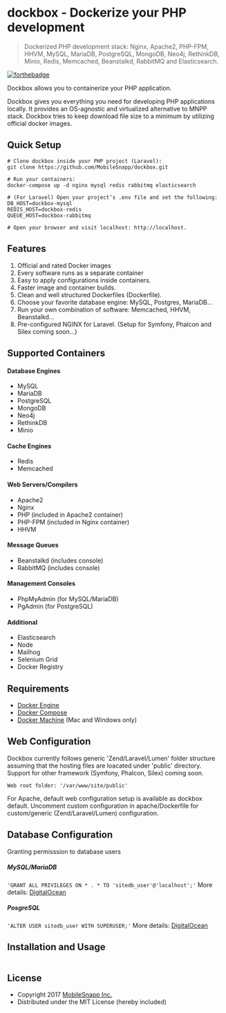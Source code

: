 # dockbox - Dockerize your PHP development

> Dockerized PHP development stack: Nginx, Apache2, PHP-FPM, HHVM, MySQL, MariaDB, PostgreSQL, MongoDB, Neo4j, RethinkDB, Minio, Redis, Memcached, Beanstalkd, RabbitMQ and Elasticsearch.

[![forthebadge](http://forthebadge.com/images/badges/built-by-developers.svg)](http://www.mobilesnapp.com)

Dockbox allows you to containerize your PHP application. 

Dockbox gives you everything you need for developing PHP applications locally. It provides an OS-agnostic and virtualized alternative to MNPP stack. Dockbox tries to keep download file size to a minimum by utilizing official docker images.

## Quick Setup

```
# Clone dockbox inside your PHP project (Laravel):
git clone https://github.com/MobileSnapp/dockbox.git

# Run your containers:
docker-compose up -d nginx mysql redis rabbitmq elasticsearch

# (For Laravel) Open your project’s .env file and set the following:
DB_HOST=dockbox-mysql
REDIS_HOST=dockbox-redis
QUEUE_HOST=dockbox-rabbitmq

# Open your browser and visit localhost: http://localhost.
```

## Features

1. Official and rated Docker images
2. Every software runs as a separate container
3. Easy to apply configurations inside containers.
4. Faster image and container builds.
5. Clean and well structured Dockerfiles (Dockerfile).
6. Choose your favorite database engine: MySQL, Postgres, MariaDB…
7. Run your own combination of software: Memcached, HHVM, Beanstalkd…
8. Pre-configured NGINX for Laravel. (Setup for Symfony, Phalcon and Silex coming soon...)


## Supported Containers

#### Database Engines
- MySQL
- MariaDB
- PostgreSQL
- MongoDB
- Neo4j
- RethinkDB
- Minio

#### Cache Engines
- Redis
- Memcached

#### Web Servers/Compilers
- Apache2
- Nginx
- PHP (included in Apache2 container)
- PHP-FPM (included in Nginx container)
- HHVM

#### Message Queues
- Beanstalkd (includes console)
- RabbitMQ (includes console)

#### Management Consoles
- PhpMyAdmin (for MySQL/MariaDB)
- PgAdmin (for PostgreSQL)

#### Additional
- Elasticsearch
- Node
- Mailhog
- Selenium Grid
- Docker Registry


## Requirements

* [Docker Engine](https://docs.docker.com/installation/)
* [Docker Compose](https://docs.docker.com/compose/)
* [Docker Machine](https://docs.docker.com/machine/) (Mac and Windows only)


## Web Configuration

Dockbox currently follows generic 'Zend/Laravel/Lumen' folder structure assuming that the hosting files are loacated under 'public' directory. Support for other framework (Symfony, Phalcon, Silex) coming soon.

```Web root folder: '/var/www/site/public'```

For Apache, default web configuration setup is available as dockbox default. Uncomment custom configuration in apache/Dockerfile for custom/generic (Zend/Laravel/Lumen) configuration.

## Database Configuration

Granting permisssion to database users

##### MySQL/MariaDB
```'GRANT ALL PRIVILEGES ON * . * TO 'sitedb_user'@'localhost';'```
More details: [DigitalOcean](https://www.digitalocean.com/community/tutorials/how-to-create-a-new-user-and-grant-permissions-in-mysql)

##### PosgreSQL
```'ALTER USER sitedb_user WITH SUPERUSER;'```
More details: [DigitalOcean](https://www.digitalocean.com/community/tutorials/how-to-use-roles-and-manage-grant-permissions-in-postgresql-on-a-vps--2)

## Installation and Usage
```

```


## License

* Copyright 2017 [MobileSnapp Inc.](http://www.mobilesnapp.com)
* Distributed under the MIT License (hereby included)
